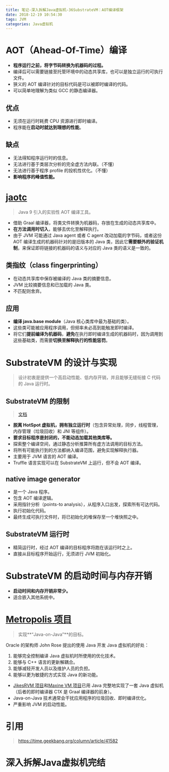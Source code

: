 ```yaml
---
title: 笔记-深入拆解Java虚拟机-36SubstrateVM：AOT编译框架
date: 2018-12-19 10:54:30
tags: JVM
categories: Java虚拟机
---
```


# AOT（Ahead-Of-Time）编译

- **程序运行之前，将字节码转换为机器码的过程。**
- 编译后可以需要链接至托管环境中的动态共享库，也可以是独立运行的可执行文件。
- 狭义的 AOT 编译针对的目标代码是可以被即时编译的代码。
- 可以简单地理解为类似 GCC 的静态编译器。

## 优点

- 无须在运行时耗费 CPU 资源进行即时编译。
- 程序能在**启动时就达到理想的性能**。

## 缺点

- 无法得知程序运行时的信息。
- 无法进行基于类层次分析的完全虚方法内联。（不懂）
- 无法进行基于程序 profile 的投机性优化。（不懂）
- **影响程序的峰值性能。**

# [jaotc](http://openjdk.java.net/jeps/295)

> Java 9 引入的实验性 AOT 编译工具。

- 借助 Graal 编译器，将类文件转换为机器码，存放在生成的动态共享库中。
- **在方法调用时切入**，能够去优化至解释执行。
- 由于 JVM 可能通过 Java agent 或者 C agent 改动加载的字节码，或者这份 AOT 编译生成的机器码针对的是旧版本的 Java 类，因此它**需要额外的验证机制**，来保证即将链接的机器码的语义与对应的 Java 类的语义是一致的。

## 类指纹（class fingerprinting）

- 在动态共享库中保存被编译的 Java 类的摘要信息。
- JVM 比较摘要信息和已加载的 Java 类。
- 不匹配则舍弃。

## 应用

- **编译 java.base module**（Java 核心类库中最为基础的类）。
- 这些类可能被应用程序调用，但频率未必高到能触发即时编译。
- 将它们**提前编译为机器码**，**避免**在执行即时编译生成的机器码时，因为调用到这些基础类，而需要**切换至解释执行的性能惩罚**。

# SubstrateVM 的设计与实现

> 设计初衷是提供一个高启动性能、低内存开销，并且能够无缝衔接 C 代码的 Java 运行时。

## SubstrateVM 的限制

> [文档](https://github.com/oracle/graal/blob/master/substratevm/LIMITATIONS.md)

- **脱离 HotSpot 虚拟机，拥有独立运行时**（包含异常处理，同步，线程管理，内存管理（垃圾回收）和 JNI 等组件）。
- **要求目标程序是封闭的，不能动态加载其他类库等。**
- 探索整个编译空间，通过静态分析推算所有虚方法调用的目标方法。
- 将所有可能执行到的方法都纳入编译范围，避免实现解释执行器。
- 主要用于 JVM 语言的 AOT 编译。
- Truffle 语言实现可以在 SubstrateVM 上运行，但不会 AOT 编译。

## native image generator

- 是一个 Java 程序。
- 包含 AOT 编译逻辑。
- 采用指针分析（points-to analysis），从程序入口出发，探索所有可达代码。
- 执行初始化代码。
- 最终生成可执行文件时，将已初始化的堆保存至一个堆快照之中。

## SubstrateVM 运行时

- 精简运行时，经过 AOT 编译的目标程序将跑在该运行时之上。
- 直接从目标程序开始运行，无须进行 JVM 初始化。

# SubstrateVM 的启动时间与内存开销

- **启动时间和内存开销非常少。**
- 适合嵌入其他系统中。

# [Metropolis 项目](http://openjdk.java.net/projects/metropolis/)

> 实现**“Java-on-Java”**的目标。

Oracle 的架构师 John Rose 提出的使用 Java 开发 Java 虚拟机的好处：

1. 能够完全控制编译 Java 虚拟机时所使用的优化技术。
2. 能够与 C++ 语言的更新解耦合。
3. 能够减轻开发人员以及维护人员的负担。
4. 能够以更为敏捷的方式实现 Java 的新功能。

- [JikesRVM 项目](https://www.jikesrvm.org/)和[Maxine VM 项目](https://github.com/beehive-lab/Maxine-VM)已用 Java 完整地实现了一套 Java 虚拟机（后者的即时编译器 C1X 是 Graal 编译器的前身）。
- Java-on-Java 技术通常会干扰应用程序的垃圾回收、即时编译优化。
- 严重影响 JVM 的启动性能。

# 引用

> https://time.geekbang.org/column/article/41582

# 深入拆解Java虚拟机完结